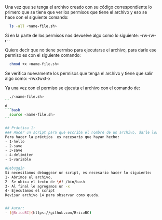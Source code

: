 Una vez que se tenga el archivo creado con su código correspondiente lo primero que se tiene que ver los permisos que tiene el archivo y eso se hace con el siguiente comando:

```bash
  ls -all <name-file.sh>
```
Si en la parte de los permisos nos devuelve algo como lo siguiente:
-rw-rw-r--

Quiere decir que no tiene permiso para ejecutarse el archivo, para darle ese permiso es con el siguiente comando:
```bash
  chmod +x <name-file.sh>
```
Se verifica nuevamente los permisos que tenga el archivo y tiene que salir algo como:
-rwxtwxt-x

Ya una vez con el permiso se ejecuta el archivo con el comando de:
```bash
  ./<name-file.sh>
``
ó
```bash
  source <name-file.sh>
``

## Práctica 1:
### Hacer un script para que escriba el nombre de un archivo, darle los permisos para que se ejecute y ejecutarlo
Para hacer la práctica  es necesario que hayan hecho:
- 1-hello
- 2-save
- 3-save
- 4-delimiter
- 5-variable

#Debuggin
Si necesitamos debuggear un script, es necesario hacer lo siguiente:
1- Abrimos el archivo.
2- Se ubica el texto de \#! /bin/bash
3- Al final le agregamos un -x
4- Ejecutamos el script
Revisar archivo 14 para observar como queda.


## Autor:
- [@BricoBC](https://github.com/BricoBC)